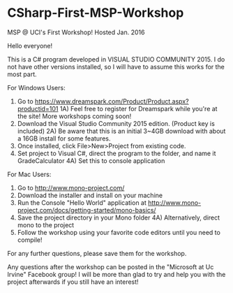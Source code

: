 # CSharp-First-MSP-Workshop
MSP @ UCI's First Workshop! Hosted Jan. 2016


Hello everyone!

This is a C# program developed in VISUAL STUDIO COMMUNITY 2015.
I do not have other versions installed, so I will have to assume this works for the most part.

For Windows Users:
1) Go to https://www.dreamspark.com/Product/Product.aspx?productid=101
    1A) Feel free to register for Dreamspark while you're at the site! More workshops coming soon!
2) Download the Visual Studio Community 2015 edition. (Product key is included)
    2A) Be aware that this is an initial 3~4GB download with about a 16GB install for some features.
3) Once installed, click File>New>Project from existing code.
4) Set project to Visual C#, direct the program to the folder, and name it GradeCalculator
    4A) Set this to console application

For Mac Users:
1) Go to http://www.mono-project.com/
2) Download the installer and install on your machine
3) Run the Console "Hello World" application at http://www.mono-project.com/docs/getting-started/mono-basics/
4) Save the project directory in your Mono folder
    4A) Alternatively, direct mono to the project
5) Follow the workshop using your favorite code editors until you need to compile!

For any further questions, please save them for the workshop.

Any questions after the workshop can be posted in the "Microsoft at Uc Irvine" Facebook group!
I will be more than glad to try and help you with the project afterwards if you still have an interest!
